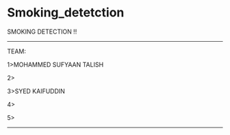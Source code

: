 # Smoking_detetction
SMOKING DETECTION !!

*************************************************************************************************************************************************************************

TEAM:

1>MOHAMMED SUFYAAN TALISH

2>

3>SYED KAIFUDDIN

4>

5>

*************************************************************************************************************************************************************************
